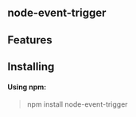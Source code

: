 ## node-event-trigger

## Features

## Installing

#### Using npm:
> npm install node-event-trigger
